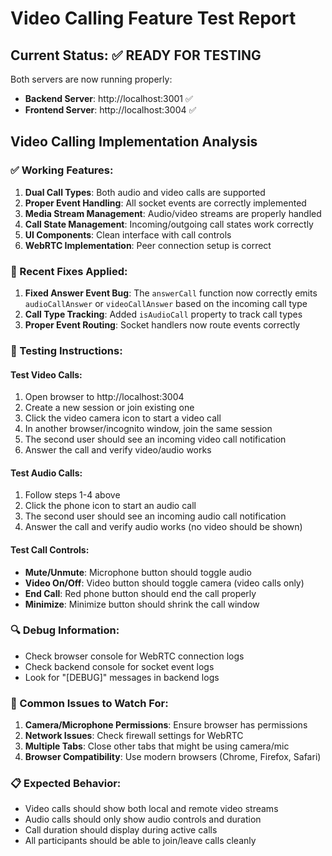 # Video Calling Feature Test Report

## Current Status: ✅ READY FOR TESTING

Both servers are now running properly:
- **Backend Server**: http://localhost:3001 ✅
- **Frontend Server**: http://localhost:3004 ✅

## Video Calling Implementation Analysis

### ✅ Working Features:
1. **Dual Call Types**: Both audio and video calls are supported
2. **Proper Event Handling**: All socket events are correctly implemented
3. **Media Stream Management**: Audio/video streams are properly handled
4. **Call State Management**: Incoming/outgoing call states work correctly
5. **UI Components**: Clean interface with call controls
6. **WebRTC Implementation**: Peer connection setup is correct

### 🔧 Recent Fixes Applied:
1. **Fixed Answer Event Bug**: The `answerCall` function now correctly emits `audioCallAnswer` or `videoCallAnswer` based on the incoming call type
2. **Call Type Tracking**: Added `isAudioCall` property to track call types
3. **Proper Event Routing**: Socket handlers now route events correctly

### 🧪 Testing Instructions:

#### Test Video Calls:
1. Open browser to http://localhost:3004
2. Create a new session or join existing one
3. Click the video camera icon to start a video call
4. In another browser/incognito window, join the same session
5. The second user should see an incoming video call notification
6. Answer the call and verify video/audio works

#### Test Audio Calls:
1. Follow steps 1-4 above
2. Click the phone icon to start an audio call
3. The second user should see an incoming audio call notification
4. Answer the call and verify audio works (no video should be shown)

#### Test Call Controls:
- **Mute/Unmute**: Microphone button should toggle audio
- **Video On/Off**: Video button should toggle camera (video calls only)
- **End Call**: Red phone button should end the call properly
- **Minimize**: Minimize button should shrink the call window

### 🔍 Debug Information:
- Check browser console for WebRTC connection logs
- Check backend console for socket event logs
- Look for "[DEBUG]" messages in backend logs

### 🚨 Common Issues to Watch For:
1. **Camera/Microphone Permissions**: Ensure browser has permissions
2. **Network Issues**: Check firewall settings for WebRTC
3. **Multiple Tabs**: Close other tabs that might be using camera/mic
4. **Browser Compatibility**: Use modern browsers (Chrome, Firefox, Safari)

### 📋 Expected Behavior:
- Video calls should show both local and remote video streams
- Audio calls should only show audio controls and duration
- Call duration should display during active calls
- All participants should be able to join/leave calls cleanly